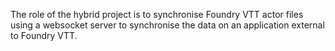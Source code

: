 The role of the hybrid project is to synchronise Foundry VTT actor files using a websocket server to synchronise the data on an application external to Foundry VTT.
